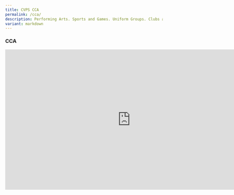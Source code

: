 ```yaml
---
title: CVPS CCA
permalink: /cca/
description: Performing Arts. Sports and Games. Uniform Groups. Clubs and Societies.
variant: markdown
---
```

### **CCA**
<center>
<iframe allowfullscreen="true" height="450" width="800" frameborder="0" src="https://docs.google.com/presentation/d/e/2PACX-1vQFkXiLh2SrxdQ7RshI8iJzTObetlXHKU2I5Mip-N20k_4-qGj09Qe6sjytfDO8jg/embed?start=true&amp;loop=true&amp;delayms=5000"></iframe></center>